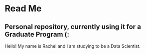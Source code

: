 # Read Me
## Personal repository, currently using it for a Graduate Program (:
Hello! My name is Rachel and I am studying to be a Data Scientist.
